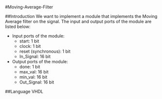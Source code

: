 #Moving-Average-Filter

##Introduction
We want to implement a module that implements the Moving Average filter on the signal. The input and output ports of the module are listed below:
* Input ports of the module:
  * start: 1 bit 
  * clock: 1 bit
  * reset (synchronous): 1 bit
  * In_Signal: 16 bit
* Output ports of the module:
  * done: 1 bit
  * max_val: 16 bit
  * min_val: 16 bit
  * Out_Signal: 16 bit

##Language
VHDL

